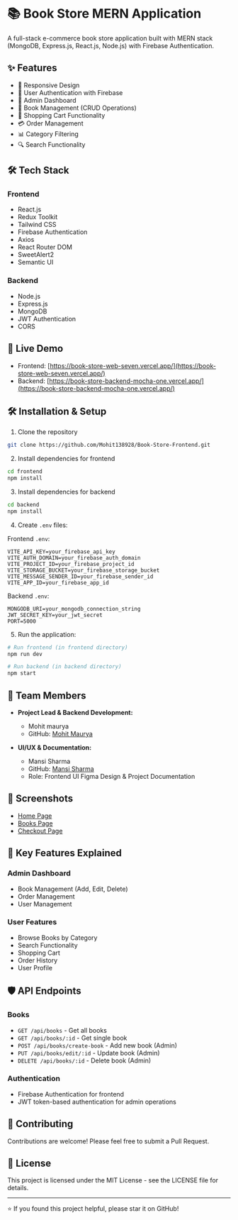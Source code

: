 # 📚 Book Store MERN Application

A full-stack e-commerce book store application built with MERN stack (MongoDB, Express.js, React.js, Node.js) with Firebase Authentication.

## ✨ Features

- 📱 Responsive Design
- 🔐 User Authentication with Firebase
- 👤 Admin Dashboard
- 📖 Book Management (CRUD Operations)
- 🛒 Shopping Cart Functionality
- 💳 Order Management
- 📊 Category Filtering
- 🔍 Search Functionality

## 🛠️ Tech Stack

### Frontend
- React.js
- Redux Toolkit
- Tailwind CSS
- Firebase Authentication
- Axios
- React Router DOM
- SweetAlert2
- Semantic UI

### Backend
- Node.js
- Express.js
- MongoDB
- JWT Authentication
- CORS

## 🚀 Live Demo

- Frontend: [https://book-store-web-seven.vercel.app/](https://book-store-web-seven.vercel.app/)
- Backend: [https://book-store-backend-mocha-one.vercel.app/](https://book-store-backend-mocha-one.vercel.app/)

## 🛠️ Installation & Setup

1. Clone the repository
```bash
git clone https://github.com/Mohit138928/Book-Store-Frontend.git
```

2. Install dependencies for frontend
```bash
cd frontend
npm install
```

3. Install dependencies for backend
```bash
cd backend
npm install
```

4. Create `.env` files:

Frontend `.env`:
```env
VITE_API_KEY=your_firebase_api_key
VITE_AUTH_DOMAIN=your_firebase_auth_domain
VITE_PROJECT_ID=your_firebase_project_id
VITE_STORAGE_BUCKET=your_firebase_storage_bucket
VITE_MESSAGE_SENDER_ID=your_firebase_sender_id
VITE_APP_ID=your_firebase_app_id
```

Backend `.env`:
```env
MONGODB_URI=your_mongodb_connection_string
JWT_SECRET_KEY=your_jwt_secret
PORT=5000
```

5. Run the application:

```bash
# Run frontend (in frontend directory)
npm run dev

# Run backend (in backend directory)
npm start
```

## 👥 Team Members

- **Project Lead & Backend Development:**
  - Mohit maurya
  - GitHub: [Mohit Maurya](https://github.com/Mohit138928)

- **UI/UX & Documentation:**
  - Mansi Sharma
  - GitHub: [Mansi Sharma](https://github.com/Mansi200311)
  - Role: Frontend UI Figma Design & Project Documentation

## 📱 Screenshots

  - [Home Page](\src\assets\Screenshots\Home.png)
  - [Books Page](\src\assets\Screenshots\Books.png)
  - [Checkout Page](\src\assets\Screenshots\Checkout.png)

## 🔑 Key Features Explained

### Admin Dashboard
- Book Management (Add, Edit, Delete)
- Order Management
- User Management

### User Features
- Browse Books by Category
- Search Functionality
- Shopping Cart
- Order History
- User Profile

## 🛡️ API Endpoints

### Books
- `GET /api/books` - Get all books
- `GET /api/books/:id` - Get single book
- `POST /api/books/create-book` - Add new book (Admin)
- `PUT /api/books/edit/:id` - Update book (Admin)
- `DELETE /api/books/:id` - Delete book (Admin)

### Authentication
- Firebase Authentication for frontend
- JWT token-based authentication for admin operations

## 🤝 Contributing

Contributions are welcome! Please feel free to submit a Pull Request.

## 📄 License

This project is licensed under the MIT License - see the LICENSE file for details.

---
⭐️ If you found this project helpful, please star it on GitHub!
